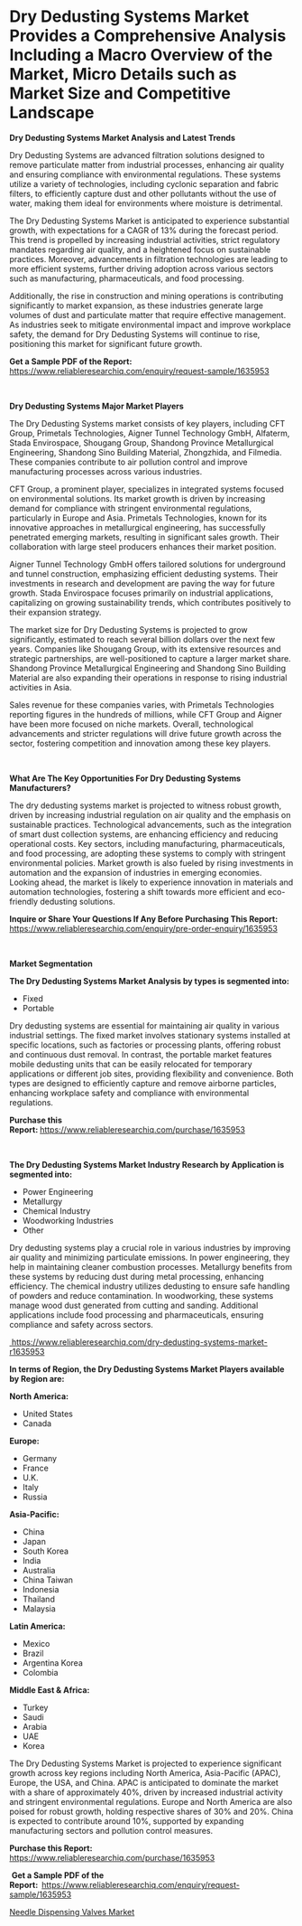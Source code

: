 <p><h1>Dry Dedusting Systems Market Provides a Comprehensive Analysis Including a Macro Overview of the Market, Micro Details such as Market Size and Competitive Landscape</h1></p><p><strong>Dry Dedusting Systems Market Analysis and Latest Trends</strong></p>
<p><p>Dry Dedusting Systems are advanced filtration solutions designed to remove particulate matter from industrial processes, enhancing air quality and ensuring compliance with environmental regulations. These systems utilize a variety of technologies, including cyclonic separation and fabric filters, to efficiently capture dust and other pollutants without the use of water, making them ideal for environments where moisture is detrimental.</p><p>The Dry Dedusting Systems Market is anticipated to experience substantial growth, with expectations for a CAGR of 13% during the forecast period. This trend is propelled by increasing industrial activities, strict regulatory mandates regarding air quality, and a heightened focus on sustainable practices. Moreover, advancements in filtration technologies are leading to more efficient systems, further driving adoption across various sectors such as manufacturing, pharmaceuticals, and food processing. </p><p>Additionally, the rise in construction and mining operations is contributing significantly to market expansion, as these industries generate large volumes of dust and particulate matter that require effective management. As industries seek to mitigate environmental impact and improve workplace safety, the demand for Dry Dedusting Systems will continue to rise, positioning this market for significant future growth.</p></p>
<p><strong>Get a Sample PDF of the Report:&nbsp;</strong> <a href="https://www.reliableresearchiq.com/enquiry/request-sample/1635953?utm_campaign=2716&utm_medium=2&utm_source=Github&utm_content=ia&utm_term=23032025&utm_id=dry-dedusting-systems">https://www.reliableresearchiq.com/enquiry/request-sample/1635953</a></p>
<p>&nbsp;</p>
<p><strong>Dry Dedusting Systems Major Market Players</strong></p>
<p><p>The Dry Dedusting Systems market consists of key players, including CFT Group, Primetals Technologies, Aigner Tunnel Technology GmbH, Alfaterm, Stada Envirospace, Shougang Group, Shandong Province Metallurgical Engineering, Shandong Sino Building Material, Zhongzhida, and Filmedia. These companies contribute to air pollution control and improve manufacturing processes across various industries.</p><p>CFT Group, a prominent player, specializes in integrated systems focused on environmental solutions. Its market growth is driven by increasing demand for compliance with stringent environmental regulations, particularly in Europe and Asia. Primetals Technologies, known for its innovative approaches in metallurgical engineering, has successfully penetrated emerging markets, resulting in significant sales growth. Their collaboration with large steel producers enhances their market position.</p><p>Aigner Tunnel Technology GmbH offers tailored solutions for underground and tunnel construction, emphasizing efficient dedusting systems. Their investments in research and development are paving the way for future growth. Stada Envirospace focuses primarily on industrial applications, capitalizing on growing sustainability trends, which contributes positively to their expansion strategy.</p><p>The market size for Dry Dedusting Systems is projected to grow significantly, estimated to reach several billion dollars over the next few years. Companies like Shougang Group, with its extensive resources and strategic partnerships, are well-positioned to capture a larger market share. Shandong Province Metallurgical Engineering and Shandong Sino Building Material are also expanding their operations in response to rising industrial activities in Asia.</p><p>Sales revenue for these companies varies, with Primetals Technologies reporting figures in the hundreds of millions, while CFT Group and Aigner have been more focused on niche markets. Overall, technological advancements and stricter regulations will drive future growth across the sector, fostering competition and innovation among these key players.</p></p>
<p>&nbsp;</p>
<p><strong>What Are The Key Opportunities For Dry Dedusting Systems Manufacturers?</strong></p>
<p><p>The dry dedusting systems market is projected to witness robust growth, driven by increasing industrial regulation on air quality and the emphasis on sustainable practices. Technological advancements, such as the integration of smart dust collection systems, are enhancing efficiency and reducing operational costs. Key sectors, including manufacturing, pharmaceuticals, and food processing, are adopting these systems to comply with stringent environmental policies. Market growth is also fueled by rising investments in automation and the expansion of industries in emerging economies. Looking ahead, the market is likely to experience innovation in materials and automation technologies, fostering a shift towards more efficient and eco-friendly dedusting solutions.</p></p>
<p><strong>Inquire or Share Your Questions If Any Before Purchasing This Report:</strong> <a href="https://www.reliableresearchiq.com/enquiry/pre-order-enquiry/1635953?utm_campaign=2716&utm_medium=2&utm_source=Github&utm_content=ia&utm_term=23032025&utm_id=dry-dedusting-systems">https://www.reliableresearchiq.com/enquiry/pre-order-enquiry/1635953</a></p>
<p>&nbsp;</p>
<p><strong>Market Segmentation</strong></p>
<p><strong>The Dry Dedusting Systems Market Analysis by types is segmented into:</strong></p>
<p><ul><li>Fixed</li><li>Portable</li></ul></p>
<p><p>Dry dedusting systems are essential for maintaining air quality in various industrial settings. The fixed market involves stationary systems installed at specific locations, such as factories or processing plants, offering robust and continuous dust removal. In contrast, the portable market features mobile dedusting units that can be easily relocated for temporary applications or different job sites, providing flexibility and convenience. Both types are designed to efficiently capture and remove airborne particles, enhancing workplace safety and compliance with environmental regulations.</p></p>
<p><strong>Purchase this Report:&nbsp;</strong><a href="https://www.reliableresearchiq.com/purchase/1635953?utm_campaign=2716&utm_medium=2&utm_source=Github&utm_content=ia&utm_term=23032025&utm_id=dry-dedusting-systems">https://www.reliableresearchiq.com/purchase/1635953</a></p>
<p>&nbsp;</p>
<p><strong>The Dry Dedusting Systems Market Industry Research by Application is segmented into:</strong></p>
<p><ul><li>Power Engineering</li><li>Metallurgy</li><li>Chemical Industry</li><li>Woodworking Industries</li><li>Other</li></ul></p>
<p><p>Dry dedusting systems play a crucial role in various industries by improving air quality and minimizing particulate emissions. In power engineering, they help in maintaining cleaner combustion processes. Metallurgy benefits from these systems by reducing dust during metal processing, enhancing efficiency. The chemical industry utilizes dedusting to ensure safe handling of powders and reduce contamination. In woodworking, these systems manage wood dust generated from cutting and sanding. Additional applications include food processing and pharmaceuticals, ensuring compliance and safety across sectors.</p></p>
<p><a href="https://www.reliableresearchiq.com/dry-dedusting-systems-market-r1635953?utm_campaign=2716&utm_medium=2&utm_source=Github&utm_content=ia&utm_term=23032025&utm_id=dry-dedusting-systems">&nbsp;https://www.reliableresearchiq.com/dry-dedusting-systems-market-r1635953</a></p>
<p><strong>In terms of Region, the Dry Dedusting Systems Market Players available by Region are:</strong></p>
<p>
    <p> <strong> North America: </strong>
        <ul>
            <li>United States</li>
            <li>Canada</li>
        </ul>
        </p> 
    <p> <strong> Europe: </strong>
        <ul>
            <li>Germany</li>
            <li>France</li>
            <li>U.K.</li>
            <li>Italy</li>
            <li>Russia</li>
        </ul>
        </p> 
    <p> <strong> Asia-Pacific: </strong>
        <ul>
            <li>China</li>
            <li>Japan</li>
            <li>South Korea</li>
            <li>India</li>
            <li>Australia</li>
            <li>China Taiwan</li>
            <li>Indonesia</li>
            <li>Thailand</li>
            <li>Malaysia</li>
        </ul>
        </p> 
    <p> <strong> Latin America: </strong>
        <ul>
            <li>Mexico</li>
            <li>Brazil</li>
            <li>Argentina Korea</li>
            <li>Colombia</li>
        </ul>
        </p> 
    <p> <strong> Middle East & Africa: </strong>
        <ul>
            <li>Turkey</li>
            <li>Saudi</li>
            <li>Arabia</li>
            <li>UAE</li>
            <li>Korea</li>
        </ul>
    </p>
    </p>
<p><p>The Dry Dedusting Systems Market is projected to experience significant growth across key regions including North America, Asia-Pacific (APAC), Europe, the USA, and China. APAC is anticipated to dominate the market with a share of approximately 40%, driven by increased industrial activity and stringent environmental regulations. Europe and North America are also poised for robust growth, holding respective shares of 30% and 20%. China is expected to contribute around 10%, supported by expanding manufacturing sectors and pollution control measures.</p></p>
<p><strong>Purchase this Report: </strong><a href="https://www.reliableresearchiq.com/purchase/1635953?utm_campaign=2716&utm_medium=2&utm_source=Github&utm_content=ia&utm_term=23032025&utm_id=dry-dedusting-systems">https://www.reliableresearchiq.com/purchase/1635953</a></p>
<p>&nbsp;<strong>Get a Sample PDF of the Report:&nbsp;&nbsp;</strong><a href="https://www.reliableresearchiq.com/enquiry/request-sample/1635953?utm_campaign=2716&utm_medium=2&utm_source=Github&utm_content=ia&utm_term=23032025&utm_id=dry-dedusting-systems">https://www.reliableresearchiq.com/enquiry/request-sample/1635953</a></p>
<p><strong></strong></p>
<p><p><a href="https://github.com/klaassenmackenzie6/Market-Research-Report-List-1/blob/main/needle-dispensing-valves-market.md?utm_campaign=2716&utm_medium=2&utm_source=Github&utm_content=ia&utm_term=23032025&utm_id=dry-dedusting-systems">Needle Dispensing Valves Market</a></p></p>